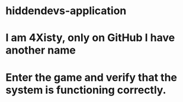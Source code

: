 # hiddendevs-application
# I am 4Xisty, only on GitHub I have another name
# Enter the game and verify that the system is functioning correctly.






